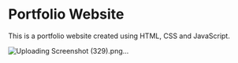 # Portfolio Website
This is a portfolio website created using HTML, CSS and JavaScript.


![Uploading Screenshot (329).png…]()
